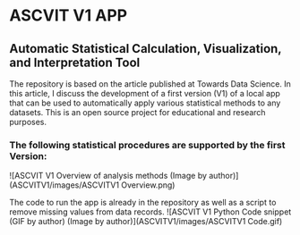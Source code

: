 # ASCVIT V1 APP
## Automatic Statistical Calculation, Visualization, and Interpretation Tool

The repository is based on the article published at Towards Data Science. In this article, I discuss the development of a first version (V1) of a local app that can be used to automatically apply various statistical methods to any datasets. This is an open source project for educational and research purposes.

### The following statistical procedures are supported by the first Version:
![ASCVIT V1 Overview of analysis methods (Image by author)](ASCVITV1/images/ASCVITV1 Overview.png)

The code to run the app is already in the repository as well as a script to remove missing values from data records.
![ASCVIT V1 Python Code snippet (GIF by author) (Image by author)](ASCVITV1/images/ASCVITV1 Code.gif)
